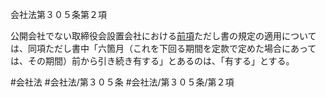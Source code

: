 会社法第３０５条第２項

公開会社でない取締役会設置会社における[前項](会社法＿＿＿＿第３０５条第１項)ただし書の規定の適用については、同項ただし書中「六箇月（これを下回る期間を定款で定めた場合にあっては、その期間）前から引き続き有する」とあるのは、「有する」とする。

#会社法
#会社法/第３０５条
#会社法/第３０５条/第２項
